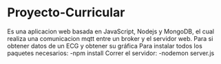 # Proyecto-Curricular
Es una aplicacion web basada en JavaScript, Nodejs y MongoDB, el cual realiza una comunicacion mqtt entre un broker y el servidor web. Para si obtener datos de un ECG y obtener su gráfica
Para instalar todos los paquetes necesarios:
-npm install
Correr el servidor:
-nodemon server.js
